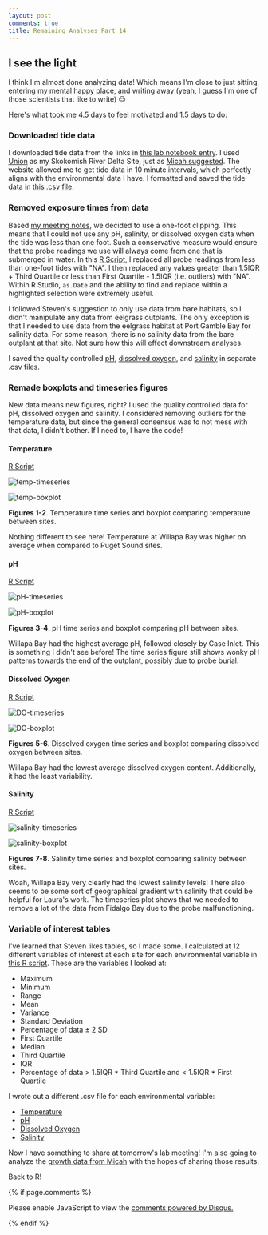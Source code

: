 ```yaml
---
layout: post
comments: true
title: Remaining Analyses Part 14
---
```


## I see the light

I think I'm almost done analyzing data! Which means I'm close to just sitting, entering my mental happy place, and writing away (yeah, I guess I'm one of those scientists that like to write) :relieved:

Here's what took me 4.5 days to feel motivated and 1.5 days to do:

### Downloaded tide data

I downloaded tide data from the links in [this lab notebook entry](https://yaaminiv.github.io/Remaining-Analyses-Part10/). I used [Union](http://tbone.biol.sc.edu/tide/tideshow.cgi?site=Union%2C+Washington&units=f) as my Skokomish River Delta Site, just as [Micah suggested](https://yaaminiv.github.io/Environmental-Data-Meeting-Part3/). The website allowed me to get tide data in 10 minute intervals, which perfectly aligns with the environmental data I have. I formatted and saved the tide data in [this .csv file](https://github.com/RobertsLab/project-oyster-oa/blob/master/data/DNR/2017-12-13-Tidal-Data-by-Site.csv).

### Removed exposure times from data

Based [my meeting notes](https://yaaminiv.github.io/Environmental-Data-Meeting-Part3/), we decided to use a one-foot clipping. This means that I could not use any pH, salinity, or dissolved oxygen data when the tide was less than one foot. Such a conservative measure would ensure that the probe readings we use will always come from one that is submerged in water. In this [R Script](https://github.com/RobertsLab/project-oyster-oa/blob/master/analyses/DNR_SRM_20170902/2017-11-15-Environmental-Data-and-Biomarker-Analyses/2017-12-13-Environmental-Data-Quality-Control/2017-12-13-Environmental-Data-Quality-Control.R), I replaced all probe readings from less than one-foot tides with "NA". I then replaced any values greater than 1.5IQR + Third Quartile or less than First Quartile - 1.5IQR (i.e. outliers) with "NA". Within R Studio, `as.Date` and the ability to find and replace within a highlighted selection were extremely useful. 

I followed Steven's suggestion to only use data from bare habitats, so I didn't manipulate any data from eelgrass outplants. The only exception is that I needed to use data from the eelgrass habitat at Port Gamble Bay for salinity data. For some reason, there is no salinity data from the bare outplant at that site. Not sure how this will effect downstream analyses.

I saved the quality controlled [pH](https://github.com/RobertsLab/project-oyster-oa/blob/master/analyses/DNR_SRM_20170902/2017-11-15-Environmental-Data-and-Biomarker-Analyses/2017-12-13-Environmental-Data-Quality-Control/2017-12-18-pH-Data-QC-with-Tide-Data.csv), [dissolved oxygen](https://github.com/RobertsLab/project-oyster-oa/blob/master/analyses/DNR_SRM_20170902/2017-11-15-Environmental-Data-and-Biomarker-Analyses/2017-12-13-Environmental-Data-Quality-Control/2017-12-18-DO-Data-QC-with-Tide-Data.csv), and [salinity](https://github.com/RobertsLab/project-oyster-oa/blob/master/analyses/DNR_SRM_20170902/2017-11-15-Environmental-Data-and-Biomarker-Analyses/2017-12-13-Environmental-Data-Quality-Control/2017-12-18-Salinity-Data-QC-with-Tide-Data.csv) in separate .csv files.

### Remade boxplots and timeseries figures

New data means new figures, right? I used the quality controlled data for pH, dissolved oxygen and salinity. I considered removing outliers for the temperature data, but since the general consensus was to not mess with that data, I didn't bother. If I need to, I have the code!

#### Temperature

[R Script](https://github.com/RobertsLab/project-oyster-oa/blob/master/analyses/DNR_SRM_20170902/2017-11-15-Environmental-Data-and-Biomarker-Analyses/2017-12-13-Environmental-Data-Quality-Control/2017-12-18-QC-Environmental-Data-Temperature.R)

![temp-timeseries](https://raw.githubusercontent.com/RobertsLab/project-oyster-oa/master/analyses/DNR_SRM_20170902/2017-11-15-Environmental-Data-and-Biomarker-Analyses/2017-12-13-Environmental-Data-Quality-Control/2017-12-18-Temperature-Fluctuations-and-Boxplot.jpeg)

![temp-boxplot](https://raw.githubusercontent.com/RobertsLab/project-oyster-oa/master/analyses/DNR_SRM_20170902/2017-11-15-Environmental-Data-and-Biomarker-Analyses/2017-12-13-Environmental-Data-Quality-Control/2017-12-18-Temperature-Boxplot-Site-Only.jpeg)

**Figures 1-2**. Temperature time series and boxplot comparing temperature between sites.

Nothing different to see here! Temperature at Willapa Bay was higher on average when compared to Puget Sound sites.

#### pH

[R Script](https://github.com/RobertsLab/project-oyster-oa/blob/master/analyses/DNR_SRM_20170902/2017-11-15-Environmental-Data-and-Biomarker-Analyses/2017-12-13-Environmental-Data-Quality-Control/2017-12-18-QC-Environmental-Data-pH.R)

![pH-timeseries](https://raw.githubusercontent.com/RobertsLab/project-oyster-oa/master/analyses/DNR_SRM_20170902/2017-11-15-Environmental-Data-and-Biomarker-Analyses/2017-12-13-Environmental-Data-Quality-Control/2017-12-18-pH-QC-Fluctuations-and-Boxplot.jpeg)

![pH-boxplot](https://raw.githubusercontent.com/RobertsLab/project-oyster-oa/master/analyses/DNR_SRM_20170902/2017-11-15-Environmental-Data-and-Biomarker-Analyses/2017-12-13-Environmental-Data-Quality-Control/2017-12-18-pH-QC-Boxplot-Site-Only.jpeg)

**Figures 3-4**. pH time series and boxplot comparing pH between sites.

Willapa Bay had the highest average pH, followed closely by Case Inlet. This is something I didn't see before! The time series figure still shows wonky pH patterns towards the end of the outplant, possibly due to probe burial.

#### Dissolved Oyxgen

[R Script](https://github.com/RobertsLab/project-oyster-oa/blob/master/analyses/DNR_SRM_20170902/2017-11-15-Environmental-Data-and-Biomarker-Analyses/2017-12-13-Environmental-Data-Quality-Control/2017-12-18-QC-Environmental-Data-DO.R)

![DO-timeseries](https://raw.githubusercontent.com/RobertsLab/project-oyster-oa/master/analyses/DNR_SRM_20170902/2017-11-15-Environmental-Data-and-Biomarker-Analyses/2017-12-13-Environmental-Data-Quality-Control/2017-12-18-Diurnal-DO-QC-Fluctuations.jpeg)

![DO-boxplot](https://raw.githubusercontent.com/RobertsLab/project-oyster-oa/master/analyses/DNR_SRM_20170902/2017-11-15-Environmental-Data-and-Biomarker-Analyses/2017-12-13-Environmental-Data-Quality-Control/2017-12-18-DO-QC-Boxplot-Site-Only.jpeg)

**Figures 5-6**. Dissolved oxygen time series and boxplot comparing dissolved oxygen between sites.

Willapa Bay had the lowest average dissolved oxygen content. Additionally, it had the least variability.

#### Salinity

[R Script](https://github.com/RobertsLab/project-oyster-oa/blob/master/analyses/DNR_SRM_20170902/2017-11-15-Environmental-Data-and-Biomarker-Analyses/2017-12-13-Environmental-Data-Quality-Control/2017-12-18-QC-Environmental-Data-Salinity.R)

![salinity-timeseries](https://raw.githubusercontent.com/RobertsLab/project-oyster-oa/master/analyses/DNR_SRM_20170902/2017-11-15-Environmental-Data-and-Biomarker-Analyses/2017-12-13-Environmental-Data-Quality-Control/2017-12-18-Diurnal-Salinity-QC-Fluctuations-and-Boxplot.jpeg)

![salinity-boxplot](https://raw.githubusercontent.com/RobertsLab/project-oyster-oa/master/analyses/DNR_SRM_20170902/2017-11-15-Environmental-Data-and-Biomarker-Analyses/2017-12-13-Environmental-Data-Quality-Control/2017-12-18-Salinity-QC-Boxplot-Site-Only.jpeg)

**Figures 7-8**. Salinity time series and boxplot comparing salinity between sites.

Woah, Willapa Bay very clearly had the lowest salinity levels! There also seems to be some sort of geographical gradient with salinity that could be helpful for Laura's work. The timeseries plot shows that we needed to remove a lot of the data from Fidalgo Bay due to the probe malfunctioning.

### Variable of interest tables

I've learned that Steven likes tables, so I made some. I calculated at 12 different variables of interest at each site for each environmental variable in [this R script](https://github.com/RobertsLab/project-oyster-oa/blob/master/analyses/DNR_SRM_20170902/2017-11-15-Environmental-Data-and-Biomarker-Analyses/2017-12-13-Environmental-Data-Quality-Control/2017-12-19-Environmental-Data-Variables-of-Interest.R). These are the variables I looked at:

- Maximum
- Minimum
- Range
- Mean
- Variance
- Standard Deviation
- Percentage of data ± 2 SD
- First Quartile
- Median
- Third Quartile
- IQR
- Percentage of data > 1.5IQR * Third Quartile and < 1.5IQR * First Quartile

I wrote out a different .csv file for each environmental variable:

- [Temperature](https://github.com/RobertsLab/project-oyster-oa/blob/master/analyses/DNR_SRM_20170902/2017-11-15-Environmental-Data-and-Biomarker-Analyses/2017-12-13-Environmental-Data-Quality-Control/2017-12-19-Temperature-Data-Variables-of-Interest.csv)
- [pH](https://github.com/RobertsLab/project-oyster-oa/blob/master/analyses/DNR_SRM_20170902/2017-11-15-Environmental-Data-and-Biomarker-Analyses/2017-12-13-Environmental-Data-Quality-Control/2017-12-19-pH-Data-Variables-of-Interest.csv)
- [Dissolved Oxygen](https://github.com/RobertsLab/project-oyster-oa/blob/master/analyses/DNR_SRM_20170902/2017-11-15-Environmental-Data-and-Biomarker-Analyses/2017-12-13-Environmental-Data-Quality-Control/2017-12-19-DO-Data-Variables-of-Interest.csv)
- [Salinity](https://github.com/RobertsLab/project-oyster-oa/blob/master/analyses/DNR_SRM_20170902/2017-11-15-Environmental-Data-and-Biomarker-Analyses/2017-12-13-Environmental-Data-Quality-Control/2017-12-19-Salinity-Data-Variables-of-Interest.csv)

Now I have something to share at tomorrow's lab meeting! I'm also going to analyze the [growth data from Micah](https://yaaminiv.github.io/Environmental-Data-from-Micah-Part2/) with the hopes of sharing those results.

Back to R!

{% if page.comments %}

<div id="disqus_thread"></div>
<script>

/**
*  RECOMMENDED CONFIGURATION VARIABLES: EDIT AND UNCOMMENT THE SECTION BELOW TO INSERT DYNAMIC VALUES FROM YOUR PLATFORM OR CMS.
*  LEARN WHY DEFINING THESE VARIABLES IS IMPORTANT: https://disqus.com/admin/universalcode/#configuration-variables*/
/*
var disqus_config = function () {
this.page.url = PAGE_URL;  // Replace PAGE_URL with your page's canonical URL variable
this.page.identifier = PAGE_IDENTIFIER; // Replace PAGE_IDENTIFIER with your page's unique identifier variable
};
*/
(function() { // DON'T EDIT BELOW THIS LINE
var d = document, s = d.createElement('script');
s.src = 'https://the-responsible-grad-student.disqus.com/embed.js';
s.setAttribute('data-timestamp', +new Date());
(d.head || d.body).appendChild(s);
})();
</script>
<noscript>Please enable JavaScript to view the <a href="https://disqus.com/?ref_noscript">comments powered by Disqus.</a></noscript>

{% endif %}

<script id="dsq-count-scr" src="//the-responsible-grad-student.disqus.com/count.js" async></script>
